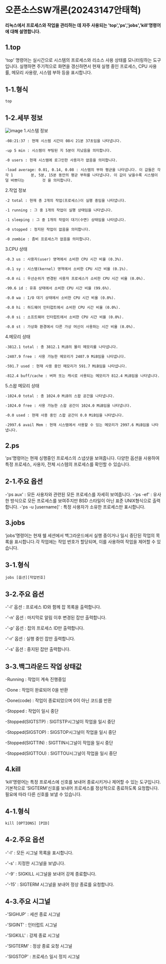 # 오픈소스SW개론(20243147안태혁)

#### 리눅스에서 프로세스와 작업을 관리하는 데 자주 사용되는 'top','ps','jobs','kill'명령어에 대해 설명합니다.

1.top
---
'top' 명령어는 실시간으로 시스템의 프로세스와 리소스 사용 상태를 모니터링하는 도구입니다. 실행하면 주기적으로 화면을 갱신하면서 현재 실행 중인 프로세스, CPU 사용률, 메모리 사용량, 시스템 부하 등을 표시합니다.
  
1-1.형식
---
```github
top
```

1-2.세부 정보
---
![image](https://github.com/dksxogur/2024-1/assets/170289986/8fc7eeb4-7ae4-43f6-9598-53211af6849c)
  1.시스템 정보
  
    -08:21:37 : 현재 시스템 시간이 08시 21분 37초임을 나타냅니다.
    
    -up 5 min : 시스템이 부팅된 지 5분이 지났음을 의미합니다.
    
    -0 users : 현재 시스템에 로그인한 사용자가 없음을 의미합니다.
    
    -load average: 0.01, 0.14, 0.08 : 시스템의 부하 평균을 나타냅니다. 이 값들은 각각 1        분, 5분, 15분 동안의 평균 부하를 나타냅니다. 이 값이 낮을수록 시스템이 덜 바쁘다는        것 을 의미합니다.

     
  2.작업 정보
  
    -2 total : 현재 총 2개의 작업(프로세스)이 실행 중임을 나타냅니다.
    
    -1 running : 그 중 1개의 작업이 실행 상태임을 나타냅니다.
    
    -1 sleeping : 그 중 1개의 작업이 대기(수면) 상태임을 나타냅니다.
    
    -0 stopped : 정지된 작업이 없음을 의미합니다.
    
    -0 zombie : 좀비 프로세스가 없음을 의미합니다.

    
  3.CPU 상태
  
    -0.3 us : 사용자(user) 영역에서 소비한 CPU 시간 비율 (0.3%).
    
    -0.1 sy : 시스템(kernel) 영역에서 소비한 CPU 시간 비율 (0.1%).
    
    -0.0 ni : 우선순위가 변경된 사용자 프로세스가 소비한 CPU 시간 비율 (0.0%).
    
    -99.6 id : 유휴 상태에서 소비한 CPU 시간 비율 (99.6%).
    
    -0.0 wa : I/O 대기 상태에서 소비한 CPU 시간 비율 (0.0%).
    
    -0.0 hi : 하드웨어 인터럽트에서 소비한 CPU 시간 비율 (0.0%).
    
    -0.0 si : 소프트웨어 인터럽트에서 소비한 CPU 시간 비율 (0.0%).
    
    -0.0 st : 가상화 환경에서 다른 가상 머신이 사용하는 시간 비율 (0.0%).

    
  4.메모리 상태
  
    -3812.1 total : 총 3812.1 MiB의 물리 메모리를 나타냅니다.
    
    -2407.9 free : 사용 가능한 메모리가 2407.9 MiB임을 나타냅니다.
    
    -591.7 used : 현재 사용 중인 메모리가 591.7 MiB임을 나타냅니다.
    
    -812.4 buff/cache : 버퍼 또는 캐시로 사용되는 메모리가 812.4 MiB임을 나타냅니다.

    
  5.스왑 메모리 상태
  
    -1024.0 total : 총 1024.0 MiB의 스왑 공간을 나타냅니다.
    
    -1024.0 free : 사용 가능한 스왑 공간이 1024.0 MiB임을 나타냅니다.
    
    -0.0 used : 현재 사용 중인 스왑 공간이 0.0 MiB임을 나타냅니다.
    
    -2997.6 avail Mem : 현재 시스템에서 사용할 수 있는 메모리가 2997.6 MiB임을 나타냅니다.


2.ps
---
'ps'명령어는 현재 싱행중인 프로세스의 스냅샷을 보여줍니다. 다양한 옵션을 사용하여 특정 프로세스, 사용자, 전체 시스템의 프로세스를 확인할 수 있습니다.

2-1.주요 옵션
---
-'ps aux' : 모든 사용자와 관련된 모든 프로세스를 자세히 보여줍니다.
-'ps -ef' : 유사한 방식으로 모든 프로세스를 보여주지만 BSD 스타일이 아닌 표준 UNIX형식으로 출력합니다.
-'ps -u [username]' : 특정 사용자가 소유한 프로세스만 표시합니다.



3.jobs
---
‘jobs’명령어는 현재 쉘 세션에서 백그라운드에서 실행 중이거나 일시 중단된 작업의 목록을 표시합니다.각 작업에는 작업 번호가 할당되며, 이를 사용하여 작업을 제어할 수 있습니다.

3-1.형식
---
```github
jobs [옵션][작업번호]
```

3-2.주요 옵션
---
  -'-l' 옵션 : 프로세스 ID와 함께 잡 목록을 출력합니다.
  
  -'-n' 옵션 : 마지막로 알림 이후 변경된 잡만 출력합니다.
  
  -'-p' 옵션 : 잡의 프로세스 ID만 출력합니다.
  
  -'-r' 옵션 : 실행 중인 잡만 출력합니다.
  
  -'-s' 옵션 : 중지된 잡만 출력합니다.

3-3.백그라운드 작업 상태값
---
  -Running : 작업이 계속 진행중임
  
  -Done : 작업이 완료되어 0을 반환

  -Done(code) : 작업이 종료되었으며 0이 아닌 코드를 반환

  -Stopped : 작업이 일시 중단
  
  -Stopped(SIGTSTP) : SIGTSTP시그널이 작업을 일시 중단
  
  -Stopped(SIGSTOP) : SIGSTOP시그널이 작업을 일시 중단
  
  -Stopped(SIGTTIN) : SIGTTIN시그널이 작업을 일시 중단
  
  -Stopped(SIGTTOU) : SIGTTOU시그널이 작업을 일시 중단


4.kill
---
‘kill’명령어는 특정 프로세스에 신호를 보내어 종료시키거나 제어할 수 있는 도구입니다. 기본적으로 ‘SIGTERM’신호를 보내어 프로세스를 정상적으로 종료하도록 요청합니다. 필요에 따라 다른 신호를 보낼 수 있습니다.

4-1.형식
---
```github
kill [OPTIONS] [PID]
```

4-2.주요 옵션
---
  -'-l' :	모든 시그널 목록을 표시합니다.
  
  -'-s' :	지정한 시그널을 보냅니다.
  
  -'-9' :	SIGKILL 시그널을 보내어 강제 종료합니다.
  
  -'-15' :	SIGTERM 시그널을 보내어 정상 종료를 요청합니다.

4-3.주요 시그널
---
  -'SIGHUP' :	세션 종료 시그널
  
  -'SIGINT' :	인터럽트 시그널
  
  -'SIGKILL' :	강제 종료 시그널
  
  -'SIGTERM' :	정상 종료 요청 시그널
  
  -'SIGSTOP' :	프로세스 일시 정지 시그널
